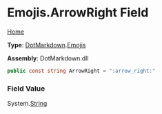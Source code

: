 # Emojis\.ArrowRight Field

[Home](../../../README.md)

**Type**: [DotMarkdown](../../README.md)\.[Emojis](../README.md)

**Assembly**: DotMarkdown\.dll

```csharp
public const string ArrowRight = ":arrow_right:"
```

### Field Value

System\.[String](https://docs.microsoft.com/en-us/dotnet/api/system.string)